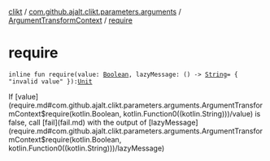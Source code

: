 [clikt](../../index.md) / [com.github.ajalt.clikt.parameters.arguments](../index.md) / [ArgumentTransformContext](index.md) / [require](./require.md)

# require

`inline fun require(value: `[`Boolean`](https://kotlinlang.org/api/latest/jvm/stdlib/kotlin/-boolean/index.html)`, lazyMessage: () -> `[`String`](https://kotlinlang.org/api/latest/jvm/stdlib/kotlin/-string/index.html)` = { "invalid value" }): `[`Unit`](https://kotlinlang.org/api/latest/jvm/stdlib/kotlin/-unit/index.html)

If [value](require.md#com.github.ajalt.clikt.parameters.arguments.ArgumentTransformContext$require(kotlin.Boolean, kotlin.Function0((kotlin.String)))/value) is false, call [fail](fail.md) with the output of [lazyMessage](require.md#com.github.ajalt.clikt.parameters.arguments.ArgumentTransformContext$require(kotlin.Boolean, kotlin.Function0((kotlin.String)))/lazyMessage)

